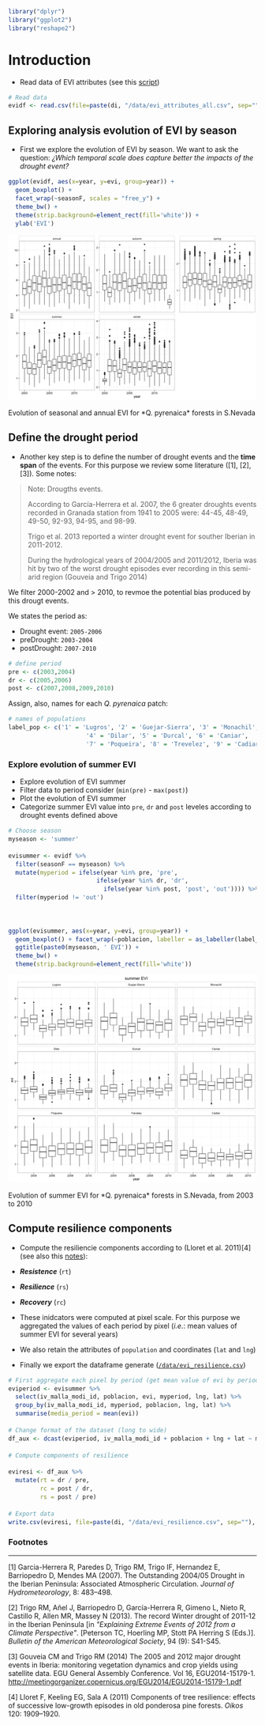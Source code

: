 ``` r
library("dplyr")
library("ggplot2")
library("reshape2")
```

Introduction
============

-   Read data of EVI attributes (see this [script](/analysis/prepare_evi_data.md))

``` r
# Read data
evidf <- read.csv(file=paste(di, "/data/evi_attributes_all.csv", sep=""), header = TRUE, sep = ',')
```

Exploring analysis evolution of EVI by season
---------------------------------------------

-   First we explore the evolution of EVI by season. We want to ask the question: *¿Which temporal scale does capture better the impacts of the drought event?*

``` r
ggplot(evidf, aes(x=year, y=evi, group=year)) + 
  geom_boxplot() + 
  facet_wrap(~seasonF, scales = "free_y") + 
  theme_bw() + 
  theme(strip.background=element_rect(fill='white')) + 
  ylab('EVI')
```

<img src="compute_resilience_files/figure-markdown_github/unnamed-chunk-2-1.png" alt="Evolution of seasonal and annual EVI for *Q. pyrenaica* forests in S.Nevada"  />
<p class="caption">
Evolution of seasonal and annual EVI for *Q. pyrenaica* forests in S.Nevada
</p>

Define the drought period
-------------------------

-   Another key step is to define the number of drought events and the **time span** of the events. For this purpose we review some literature ([1], [2], [3]). Some notes:

> Note: Drougths events.
>
> According to García-Herrera et al. 2007, the 6 greater droughts events recorded in Granada station from 1941 to 2005 were: 44-45, 48-49, 49-50, 92-93, 94-95, and 98-99.
>
> Trigo et al. 2013 reported a winter drought event for souther Iberian in 2011-2012.
>
> During the hydrological years of 2004/2005 and 2011/2012, Iberia was hit by two of the worst drought episodes ever recording in this semi-arid region (Gouveia and Trigo 2014)

We filter 2000-2002 and &gt; 2010, to revmoe the potential bias produced by this drougt events.

We states the period as:

-   Drought event: `2005-2006`
-   preDrought: `2003-2004`
-   postDrought: `2007-2010`

``` r
# define period 
pre <- c(2003,2004)
dr <- c(2005,2006)
post <- c(2007,2008,2009,2010)
```

Assign, also, names for each *Q. pyrenaica* patch:

``` r
# names of populations
label_pop <- c('1' = 'Lugros', '2' = 'Guejar-Sierra', '3' = 'Monachil',
                      '4' = 'Dilar', '5' = 'Durcal', '6' = 'Caniar', 
                      '7' = 'Poqueira', '8' = 'Trevelez', '9' = 'Cadiar')
```

### Explore evolution of summer EVI

-   Explore evolution of EVI summer
-   Filter data to period consider (`min(pre)` - `max(post)`)
-   Plot the evolution of EVI summer
-   Categorize summer EVI value into `pre`, `dr` and `post` leveles according to drought events defined above

``` r
# Choose season
myseason <- 'summer'

evisummer <- evidf %>%
  filter(seasonF == myseason) %>% 
  mutate(myperiod = ifelse(year %in% pre, 'pre',
                         ifelse(year %in% dr, 'dr',
                           ifelse(year %in% post, 'post', 'out')))) %>%
  filter(myperiod != 'out') 



ggplot(evisummer, aes(x=year, y=evi, group=year)) + 
  geom_boxplot() + facet_wrap(~poblacion, labeller = as_labeller(label_pop)) + 
  ggtitle(paste0(myseason, ' EVI')) + 
  theme_bw() + 
  theme(strip.background=element_rect(fill='white'))
```

<img src="compute_resilience_files/figure-markdown_github/unnamed-chunk-5-1.png" alt="Evolution of summer EVI for *Q. pyrenaica* forests in S.Nevada, from 2003 to 2010"  />
<p class="caption">
Evolution of summer EVI for *Q. pyrenaica* forests in S.Nevada, from 2003 to 2010
</p>

Compute resilience components
-----------------------------

-   Compute the resiliencie components according to (Lloret et al. 2011)[4] (see also this [notes](/man/notes_drought_in.md)):

-   ***Resistence*** (`rt`)
-   ***Resilience*** (`rs`)
-   ***Recovery*** (`rc`)

-   These inidcators were computed at pixel scale. For this purpose we aggregated the values of each period by pixel (*i.e.*: mean values of summer EVI for several years)
-   We also retain the attributes of `population` and coordinates (`lat` and `lng`)
-   Finally we export the dataframe generate ([`/data/evi_resilience.csv`](/data/evi_resilience.csv))

``` r
# First aggregate each pixel by period (get mean value of evi by period) 
eviperiod <- evisummer %>% 
  select(iv_malla_modi_id, poblacion, evi, myperiod, lng, lat) %>%
  group_by(iv_malla_modi_id, myperiod, poblacion, lng, lat) %>% 
  summarise(media_period = mean(evi))

# Change format of the dataset (long to wide)
df_aux <- dcast(eviperiod, iv_malla_modi_id + poblacion + lng + lat ~ myperiod, value.var = 'media_period')
  
# Compute components of resilience 

eviresi <- df_aux %>% 
  mutate(rt = dr / pre,
         rc = post / dr,
         rs = post / pre) 

# Export data
write.csv(eviresi, file=paste(di, "/data/evi_resilience.csv", sep=""), row.names = FALSE)
```

### Footnotes

-   -   -   -   

[1] Garcia-Herrera R, Paredes D, Trigo RM, Trigo IF, Hernandez E, Barriopedro D, Mendes MA (2007). The Outstanding 2004/05 Drought in the Iberian Peninsula: Associated Atmospheric Circulation. *Journal of Hydrometeorology*, 8: 483–498.

[2] Trigo RM, Añel J, Barriopedro D, García-Herrera R, Gimeno L, Nieto R, Castillo R, Allen MR, Massey N (2013). The record Winter drought of 2011-12 in the Iberian Peninsula \[in *"Explaining Extreme Events of 2012 from a Climate Perspective"*. \[Peterson TC, Hoerling MP, Stott PA Herring S (Eds.)\]. *Bulletin of the American Meteorological Society*, 94 (9): S41-S45.

[3] Gouveia CM and Trigo RM (2014) The 2005 and 2012 major drought events in Iberia: monitoring vegetation dynamics and crop yields using satellite data. EGU General Assembly Conference. Vol 16, EGU2014-15179-1. <http://meetingorganizer.copernicus.org/EGU2014/EGU2014-15179-1.pdf>

[4] Lloret F, Keeling EG, Sala A (2011) Components of tree resilience: effects of successive low-growth episodes in old ponderosa pine forests. *Oikos* 120: 1909–1920.
